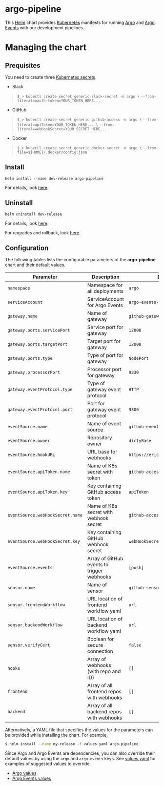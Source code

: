 # argo-pipeline
This [Helm](https://github.com/kubernetes/helm) chart provides
[Kubernetes](http://kubernetes.io) manifests for running [Argo](https://argoproj.github.io/docs/argo/readme.html)
and [Argo Events](https://argoproj.github.io/argo-events/) with our development
pipelines.

# Managing the chart

## Prequisites

You need to create three [Kubernetes secrets](https://kubernetes.io/docs/concepts/configuration/secret/).

- Slack

> `$_> kubectl create secret generic slack-secret -n argo \`
> `--from-literal=oauth-token=YOUR_TOKEN_HERE...`

- GitHub

>`$_> kubectl create secret generic github-access -n argo \`
> `--from-literal=apiToken=YOUR_TOKEN_HERE... \`
> `--from-literal=webHookSecret=YOUR_SECRET_HERE...`

- Docker

> `$_> kubectl create secret generic docker-secret -n argo \`
> `--from-file=${HOME}/.docker/config.json`

## Install
```
helm install --name dev-release argo-pipeline
```
For details, look [here](https://docs.helm.sh/using_helm/#helm-install-installing-a-package).

## Uninstall
```
helm uninstall dev-release
```
For details, look [here](https://docs.helm.sh/using_helm/#uninstall-a-release).

For upgrades and rollback, look [here](https://docs.helm.sh/using_helm/#helm-upgrade-and-helm-rollback-upgrading-a-release-and-recovering-on-failure).

## Configuration

The following tables lists the configurable parameters of the **argo-pipeline** chart and their default values.

| Parameter                          | Description                                | Default                         |
| -----------------------------------|--------------------------------------------|---------------------------------|
| `namespace`                        | Namespace for all deployments              | `argo`                          |
| `serviceAccount`                   | ServiceAccount for Argo Events             | `argo-events-sa`                |
| `gateway.name`                     | Name of gateway                            | `github-gateway`                |
| `gateway.ports.servicePort`        | Service port for gateway                   | `12000`                         |
| `gateway.ports.targetPort`         | Target port for gateway                    | `12000`                         |
| `gateway.ports.type`               | Type of port for gateway                   | `NodePort`                      |
| `gateway.processorPort`            | Processor port for gateway                 | `9330`                          |
| `gateway.eventProtocol.type`       | Type of gateway event protocol             | `HTTP`                          |
| `gateway.eventProtocol.port`       | Port for gateway event protocol            | `9300`                          |
| `eventSource.name`                 | Name of event source                       | `github-event-source`           |
| `eventSource.owner`                | Repository owner                           | `dictyBase`                     |
| `eventSource.hookURL`              | URL base for webhooks                      | `https://ericargo.dictybase.dev`|
| `eventSource.apiToken.name`        | Name of K8s secret with token              | `github-access`                 |
| `eventSource.apiToken.key`         | Key containing GitHub access token         | `apiToken`                      |
| `eventSource.webHookSecret.name`   | Name of K8s secret with webhook secret     | `github-access`                 |
| `eventSource.webHookSecret.key`    | Key containing GitHub webhook secret       | `webHookSecret`                 |
| `eventSource.events`               | Array of GitHub events to trigger webhooks | `[push]`                        |
| `sensor.name`                      | Name of sensor                             | `github-sensor`                 |
| `sensor.frontendWorkflow`          | URL location of frontend workflow yaml     | `url`                           |
| `sensor.backendWorkflow`           | URL location of backend workflow yaml      | `url`                           |
| `sensor.verifyCert`                | Boolean for secure connection              | `false`                         |
| `hooks`                            | Array of webhooks (with repo and ID)       | `[]`                            |
| `frontend`                         | Array of all frontend repos with webhooks  | `[]`                            |
| `backend`                          | Array of all backend repos with webhooks   | `[]`                            |

Alternatively, a YAML file that specifies the values for the parameters can be provided while installing the chart. For example,

```bash
$ helm install --name my-release -f values.yaml argo-pipeline
```

Since Argo and Argo Events are dependencies, you can also override their default values
by using the `argo` and `argo-events` keys. See [values.yaml](./values.yaml) for
examples of suggested values to override.

- [Argo values](https://github.com/argoproj/argo-helm/tree/master/charts/argo)
- [Argo Events values](https://github.com/argoproj/argo-helm/blob/master/charts/argo-events/values.yaml)
